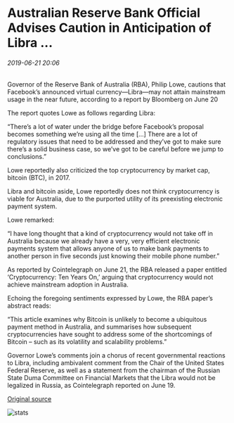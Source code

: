 # Australian Reserve Bank Official Advises Caution in Anticipation of Libra ...

###### 2019-06-21 20:06

Governor of the Reserve Bank of Australia (RBA), Philip Lowe, cautions that Facebook’s announced virtual currency—Libra—may not attain mainstream usage in the near future, according to a report by Bloomberg on June 20

The report quotes Lowe as follows regarding Libra:

“There’s a lot of water under the bridge before Facebook’s proposal becomes something we’re using all the time \[...\] There are a lot of regulatory issues that need to be addressed and they’ve got to make sure there’s a solid business case, so we’ve got to be careful before we jump to conclusions.”

Lowe reportedly also criticized the top cryptocurrency by market cap, bitcoin (BTC), in 2017.

Libra and bitcoin aside, Lowe reportedly does not think cryptocurrency is viable for Australia, due to the purported utility of its preexisting electronic payment system.

Lowe remarked:

“I have long thought that a kind of cryptocurrency would not take off in Australia because we already have a very, very efficient electronic payments system that allows anyone of us to make bank payments to another person in five seconds just knowing their mobile phone number.”

As reported by Cointelegraph on June 21, the RBA released a paper entitled ‘Cryptocurrency: Ten Years On,’ arguing that cryptocurrency would not achieve mainstream adoption in Australia.

Echoing the foregoing sentiments expressed by Lowe, the RBA paper’s abstract reads:

“This article examines why Bitcoin is unlikely to become a ubiquitous payment method in Australia, and summarises how subsequent cryptocurrencies have sought to address some of the shortcomings of Bitcoin – such as its volatility and scalability problems.”

Governor Lowe’s comments join a chorus of recent governmental reactions to Libra, including ambivalent comment from the Chair of the United States Federal Reserve, as well as a statement from the chairman of the Russian State Duma Committee on Financial Markets that the Libra would not be legalized in Russia, as Cointelegraph reported on June 19.

[Original source](https://cointelegraph.com/news/australian-reserve-bank-official-advises-caution-in-anticipation-of-libra)

![stats](https://c.statcounter.com/11760860/0/a89fa40b/1/ "stats")